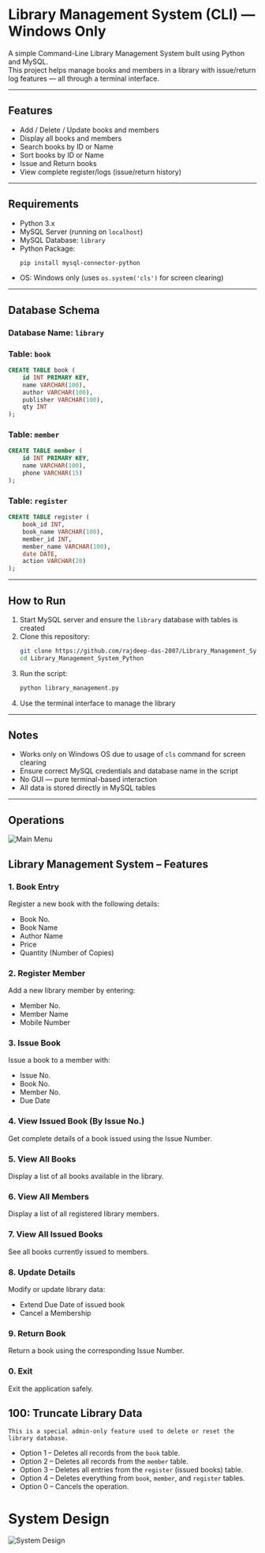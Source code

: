 # Library Management System (CLI) — Windows Only

A simple Command-Line Library Management System built using Python and MySQL.  
This project helps manage books and members in a library with issue/return log features — all through a terminal interface.

---

## Features

- Add / Delete / Update books and members  
- Display all books and members  
- Search books by ID or Name  
- Sort books by ID or Name  
- Issue and Return books  
- View complete register/logs (issue/return history)

---

## Requirements

- Python 3.x  
- MySQL Server (running on `localhost`)  
- MySQL Database: `library`  
- Python Package:
  ```bash
  pip install mysql-connector-python
  ```
- OS: Windows only (uses `os.system('cls')` for screen clearing)

---

## Database Schema

### Database Name: `library`

### Table: `book`
```sql
CREATE TABLE book (
    id INT PRIMARY KEY,
    name VARCHAR(100),
    author VARCHAR(100),
    publisher VARCHAR(100),
    qty INT
);
```

### Table: `member`
```sql
CREATE TABLE member (
    id INT PRIMARY KEY,
    name VARCHAR(100),
    phone VARCHAR(15)
);
```

### Table: `register`
```sql
CREATE TABLE register (
    book_id INT,
    book_name VARCHAR(100),
    member_id INT,
    member_name VARCHAR(100),
    date DATE,
    action VARCHAR(20)
);
```

---

## How to Run

1. Start MySQL server and ensure the `library` database with tables is created  
2. Clone this repository:
   ```bash
   git clone https://github.com/rajdeep-das-2007/Library_Management_System_Python.git
   cd Library_Management_System_Python
   ```
3. Run the script:
   ```bash
   python library_management.py
   ```
4. Use the terminal interface to manage the library

---

## Notes

- Works only on Windows OS due to usage of `cls` command for screen clearing  
- Ensure correct MySQL credentials and database name in the script  
- No GUI — pure terminal-based interaction  
- All data is stored directly in MySQL tables  

---

## Operations

![Main Menu](main_menu.png)

## Library Management System – Features

### 1. Book Entry
Register a new book with the following details:
- Book No.
- Book Name
- Author Name
- Price
- Quantity (Number of Copies)

### 2. Register Member
Add a new library member by entering:
- Member No.
- Member Name
- Mobile Number

### 3. Issue Book
Issue a book to a member with:
- Issue No.
- Book No.
- Member No.
- Due Date

### 4. View Issued Book (By Issue No.)
Get complete details of a book issued using the Issue Number.

### 5. View All Books
Display a list of all books available in the library.

### 6. View All Members
Display a list of all registered library members.

### 7. View All Issued Books
See all books currently issued to members.

### 8. Update Details
Modify or update library data:
- Extend Due Date of issued book
- Cancel a Membership

### 9. Return Book
Return a book using the corresponding Issue Number.

### 0. Exit
Exit the application safely.
## 100: Truncate Library Data
    This is a special admin-only feature used to delete or reset the library database.
- Option 1 – Deletes all records from the `book` table.
- Option 2 – Deletes all records from the `member` table.
- Option 3 – Deletes all entries from the `register` (issued books) table.
- Option 4 – Deletes everything from `book`, `member`, and `register` tables.
- Option 0 – Cancels the operation.
# System Design

![System Design](FlowChart.svg)
